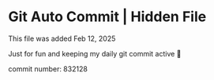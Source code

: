 # Git Auto Commit | Hidden File

This file was added Feb 12, 2025

Just for fun and keeping my daily git commit active 🤪

commit number: 832128
